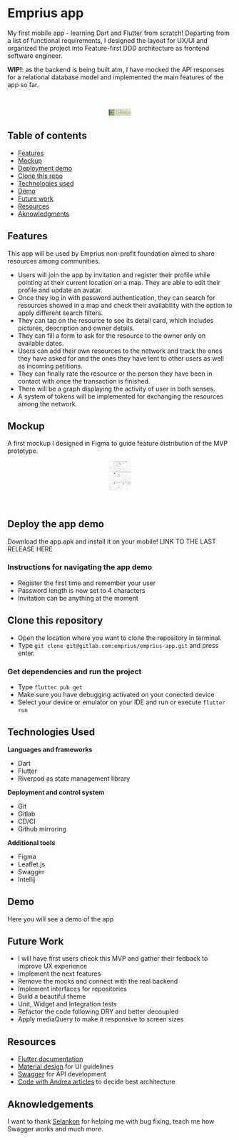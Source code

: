 # Emprius app

My first mobile app - learning Dart and Flutter from scratch!
Departing from a list of functional requirements, I designed the layout for UX/UI and organized the project into Feature-first DDD architecture as frontend software engineer.

**WIP!**: as the backend is being built atm, I have mocked the API responses for a relational database model and implemented the main features of the app so far.

<br>
<p align="center">
  <img src="/assets/extra/emprius_logo.png" style="width:50px;"/>
</p>
<p align="center">

## Table of contents

- [Features](#features)
- [Mockup](#mockup)
- [Deployment demo](#deploy-the-app-demo)
- [Clone this repo](#clone-this-repository)
- [Technologies used](#technologies-used)
- [Demo](#demo)
- [Future work](#future-work)
- [Resources](#resources)
- [Aknowledgments](#aknowledgements)

## Features

This app will be used by Emprius non-profit foundation aimed to share resources among communities.

- Users will join the app by invitation and register their profile while pointing at their current location on a map. They are able to edit their profile and update an avatar.
- Once they log in with password authentication, they can search for resources showed in a map and check their availability with the option to apply different search filters.
- They can tap on the resource to see its detail card, which includes pictures, description and owner details.
- They can fill a form to ask for the resource to the owner only on available dates.
- Users can add their own resources to the network and track the ones they have asked for and the ones they have lent to other users as well as incoming petitions.
- They can finally rate the resource or the person they have been in contact with once the transaction is finished.
- There will be a graph displaying the activity of user in both senses.
- A system of tokens will be implemented for exchanging the resources among the network.

## Mockup
A first mockup I designed in Figma to guide feature distribution of the MVP prototype.

<p align="center">
  <img src="/assets/extra/mockup.png" style="width:50px;">
</p>

<br>

## Deploy the app demo
Download the app.apk and install it on your mobile!
LINK TO THE LAST RELEASE HERE

### Instructions for navigating the app demo
- Register the first time and remember your user
- Password length is now set to 4 characters
- Invitation can be anything at the moment

## Clone this repository
- Open the location where you want to clone the repository in terminal.
- Type `git clone git@gitlab.com:emprius/emprius-app.git` and press enter.

### Get dependencies and run the project
- Type `flutter pub get`
- Make sure you have debugging activated on your conected device
- Select your device or emulator on your IDE and run or execute `flutter run`

## Technologies Used

**Languages and frameworks**
- Dart
- Flutter
- Riverpod as state management library

**Deployment and control system**
- Git
- Gitlab
- CD/CI
- Github mirroring

**Additional tools**
- Figma
- Leaflet.js
- Swagger
- Intellij

## Demo

Here you will see a demo of the app

## Future Work

- I will have first users check this MVP and gather their fedback to improve UX experience
- Implement the next features
- Remove the mocks and connect with the real backend
- Implement interfaces for repositories
- Build a beautiful theme
- Unit, Widget and Integration tests
- Refactor the code following DRY and better decoupled
- Apply mediaQuery to make it responsive to screen sizes

## Resources

- [Flutter documentation](https://docs.flutter.dev)
- [Material design](https://m2.material.io/design) for UI guidelines
- [Swagger](https://swagger.io) for API development
- [Code with Andrea articles](https://codewithandrea.com/articles/flutter-app-architecture-riverpod-introduction/) to decide best architecture


## Aknowledgements

I want to thank [Selankon](https://gitlab.com/selankon) for helping me with bug fixing, teach me how Swagger works and much more.